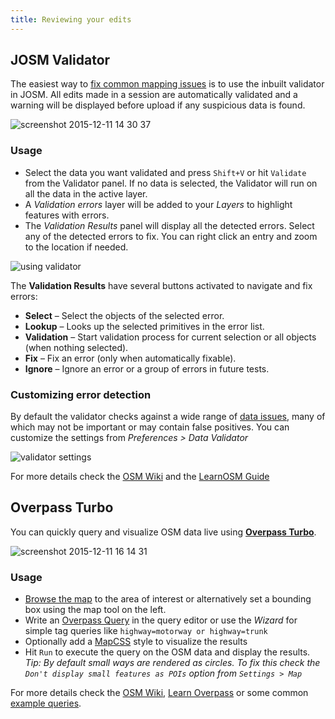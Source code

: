 ```yaml
---
title: Reviewing your edits
---
```


## JOSM Validator

The easiest way to [fix common mapping issues](https://github.com/mapbox/mapping/wiki/Fixing-Common-Mapping-issues) is to use the inbuilt validator in JOSM. All edits made in a session are automatically validated and a warning will be displayed before upload if any suspicious data is found.

![screenshot 2015-12-11 14 30 37](https://cloud.githubusercontent.com/assets/126868/11739757/c77832c0-a013-11e5-8568-c6dd6624e127.png)

### Usage

* Select the data you want validated and press `Shift+V` or hit `Validate` from the Validator panel. If no data is selected, the Validator will run on all the data in the active layer.
* A *Validation errors* layer will be added to your *Layers* to highlight features with errors.
* The *Validation Results* panel will display all the detected errors.  Select any of the detected errors to fix. You can right click an entry and zoom to the location if needed.

![using validator]({{site.baseurl}}/images/validator_using.gif)

The **Validation Results** have several buttons activated to navigate and fix errors:
* **Select** – Select the objects of the selected error.
* **Lookup** – Looks up the selected primitives in the error list.
* **Validation** – Start validation process for current selection or all objects (when nothing selected).
* **Fix** – Fix an error (only when automatically fixable).
* **Ignore** – Ignore an error or a group of errors in future tests.

### Customizing error detection

By default the validator checks against a wide range of [data issues](https://josm.openstreetmap.de/wiki/Help/Preferences/Validator), many of which may not be important or may contain false positives. You can customize the settings from *Preferences > Data Validator*

![validator settings]({{site.baseurl}}/images/validator_settings.gif)


For more details check the [OSM Wiki](http://wiki.openstreetmap.org/wiki/JOSM/Validator) and the [LearnOSM Guide](http://learnosm.org/en/coordination/review/#data-validation)

## Overpass Turbo

You can quickly query and visualize OSM data live using **[Overpass Turbo](http://overpass-turbo.eu/s/ddp)**.

![screenshot 2015-12-11 16 14 31](https://cloud.githubusercontent.com/assets/126868/11741952/4795d602-a022-11e5-8043-0e7014baebbc.png)

### Usage

- [Browse the map](http://overpass-turbo.eu) to the area of interest or alternatively set a bounding box using the map tool on the left.
- Write an [Overpass Query](http://wiki.openstreetmap.org/wiki/Overpass_API/Overpass_QL) in the query editor or use the *Wizard* for simple tag queries like `highway=motorway or highway=trunk`
- Optionally add a [MapCSS](http://wiki.openstreetmap.org/wiki/Overpass_turbo/MapCSS) style to visualize the results
- Hit `Run` to execute the query on the OSM data and display the results.
*Tip: By default small ways are rendered as circles. To fix this check the `Don't display small features as POIs` option from `Settings > Map`*

For more details check the [OSM Wiki](http://wiki.openstreetmap.org/wiki/Overpass_turbo), [Learn Overpass](http://osmlab.github.io/learnoverpass//en/) or some common [example queries](https://gist.github.com/ramyaragupathy/ffb3f225ccba4545398f).
